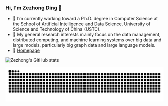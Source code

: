 ### Hi, I'm Zezhong Ding 👋
- 🤔 I’m currently working toward a Ph.D. degree in Computer Science at the School of Artificial Intelligence and Data Science, University of Science and Technology of China (USTC).
- 🔭 My general research interests mainly focus on the data management, distributed computing, and machine learning systems over big data and large models, particularly big graph data and large language models.
- 🌱 [Homepage](https://zezhongding.github.io/)

![Zezhong's GitHub stats](https://github-readme-stats.vercel.app/api?username=zezhongding&theme=Gradient&show_icons=true)


<picture>
  <source media="(prefers-color-scheme: dark)" srcset="https://raw.githubusercontent.com/zezhongding/zezhongding/output/github-contribution-grid-snake-dark.svg">
  <source media="(prefers-color-scheme: light)" srcset="https://raw.githubusercontent.com/zezhongding/zezhongding/output/github-contribution-grid-snake.svg">
  <img alt="github contribution grid snake animation" src="https://raw.githubusercontent.com/zezhongding/zezhongding/output/github-contribution-grid-snake.svg">
</picture>
